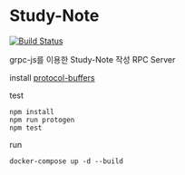 # Study-Note

[![Build Status](https://travis-ci.org/pukuba/Study-Note.svg?branch=master)](https://travis-ci.org/pukuba/Study-Note)

grpc-js를 이용한 Study-Note 작성 RPC Server

install <a href="https://developers.google.com/protocol-buffers">protocol-buffers</a>

test
```
npm install
npm run protogen
npm test
```

run
```
docker-compose up -d --build
```
